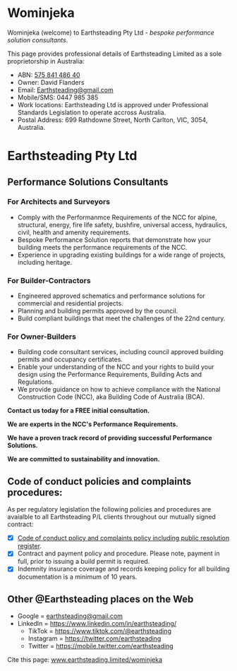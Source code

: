 # Wominjeka
Wominjeka (welcome) to Earthsteading Pty Ltd - *bespoke performance solution consultants*.

This page provides professional details of Earthsteading Limited as a sole proprietorship in Australia:
  * ABN: [575 841 486 40](https://abr.business.gov.au/ABN/View?id=57584148640#)
  * Owner: David Flanders
  * Email: Earthsteading@gmail.com
  * Mobile/SMS: 0447 985 385
  * Work locations: Earthsteading Ltd is approved under Professional Standards Legislation to operate accross Australia.
  * Postal Address: 699 Rathdowne Street, North Carlton, VIC, 3054, Australia.

# Earthsteading Pty Ltd
## Performance Solutions Consultants

### For Architects and Surveyors

* Comply with the Performanmce Requirements of the NCC for alpine, structural, energy, fire life safety, bushfire, universal access, hydraulics, civil, health and amenity requirements.
* Bespoke Performance Solution reports that demonstrate how your building meets the performance requirements of the NCC.
* Experience in upgrading existing buildings for a wide range of projects, including heritage.

### For Builder-Contractors

* Engineered approved schematics and performance solutions for commercial and residential projects.
* Planning and building permits approved by the council.
* Build compliant buildings that meet the challenges of the 22nd century.

### For Owner-Builders

* Building code consultant services, including council approved building permits and occupancy certificates.
* Enable your understanding of the NCC and your rights to build your design using the Performance Requirements, Building Acts and Regulations.
* We provide guidance on how to achieve compliance with the National Construction Code (NCC), aka Building Code of Australia (BCA).

**Contact us today for a FREE initial consultation.**

**We are experts in the NCC's Performance Requirements.**

**We have a proven track record of providing successful Performance Solutions.**

**We are committed to sustainability and innovation.**

## Code of conduct policies and complaints procedures:
As per regulatory legislation the following policies and procedures are avaialble to all Earthsteading P/L clients throughout our mutually signed contract:
  - [x] [Code of conduct policy and complaints policy including public resolution register](https://github.com/earthsteading/contracting-procedures/blob/main/README.md).
  - [x] Contract and payment policy and procedure.  Please note, payment in full, prior to issuing a build permit is required.
  - [x] Indemnity insurance coverage and records keeping policy for all building documentation is a minimum of 10 years.

## Other @Earthsteading places on the Web
   * Google = earthsteading@gmail.com
   * LinkedIn = https://www.linkedin.com/in/earthsteading/
     * TikTok = https://www.tiktok.com/@earthsteading
     * Instagram = https://twitter.com/earthsteading
     * Twitter = https://mobile.twitter.com/earthsteading

Cite this page: www.earthsteading.limited/wominjeka

